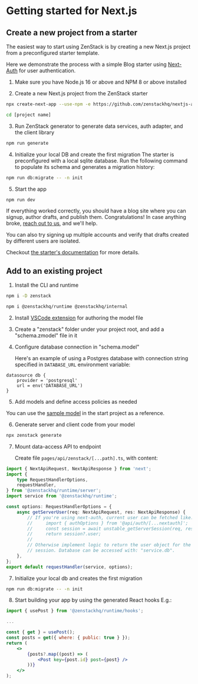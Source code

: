 # Getting started for Next.js

## Create a new project from a starter

The easiest way to start using ZenStack is by creating a new Next.js project from a preconfigured starter template.

Here we demonstrate the process with a simple Blog starter using [Next-Auth](https://next-auth.js.org/) for user authentication.

1. Make sure you have Node.js 16 or above and NPM 8 or above installed

2. Create a new Next.js project from the ZenStack starter

```bash
npx create-next-app --use-npm -e https://github.com/zenstackhq/nextjs-auth-starter [project name]

cd [project name]
```

3. Run ZenStack generator to generate data services, auth adapter, and the client library

```bash
npm run generate
```

4. Initialize your local DB and create the first migration
   The starter is preconfigured with a local sqlite database. Run the following command to populate its schema and generates a migration history:

```bash
npm run db:migrate -- -n init
```

5. Start the app

```bash
npm run dev
```

If everything worked correctly, you should have a blog site where you can signup, author drafts, and publish them. Congratulations! In case anything broke, [reach out to us](#reach-out-to-us-for-issues-feedback-and-ideas), and we'll help.

You can also try signing up multiple accounts and verify that drafts created by different users are isolated.

Checkout [the starter's documentation](https://github.com/zenstackhq/nextjs-auth-starter#readme) for more details.

## Add to an existing project

1. Install the CLI and runtime

```bash
npm i -D zenstack

npm i @zenstackhq/runtime @zenstackhq/internal
```

2. Install [VSCode extension](https://marketplace.visualstudio.com/items?itemName=zenstack.zenstack) for authoring the model file

3. Create a "zenstack" folder under your project root, and add a "schema.zmodel" file in it

4. Configure database connection in "schema.model"

    Here's an example of using a Postgres database with connection string specified in `DATABASE_URL` environment variable:

```prisma
datasource db {
    provider = 'postgresql'
    url = env('DATABASE_URL')
}
```

5. Add models and define access policies as needed

You can use the [sample model](https://github.com/zenstackhq/nextjs-auth-starter/blob/main/zenstack/schema.zmodel) in the start project as a reference.

6. Generate server and client code from your model

```bash
npx zenstack generate
```

7. Mount data-access API to endpoint

    Create file `pages/api/zenstack/[...path].ts`, with content:

```ts
import { NextApiRequest, NextApiResponse } from 'next';
import {
    type RequestHandlerOptions,
    requestHandler,
} from '@zenstackhq/runtime/server';
import service from '@zenstackhq/runtime';

const options: RequestHandlerOptions = {
    async getServerUser(req: NextApiRequest, res: NextApiResponse) {
        // If you're using next-auth, current user can be fetched like:
        //     import { authOptions } from '@api/auth/[...nextauth]';
        //     const session = await unstable_getServerSession(req, res, authOptions);
        //     return session?.user;
        //
        // Otherwise implement logic to return the user object for the current
        // session. Database can be accessed with: "service.db".
    },
};
export default requestHandler(service, options);
```

7. Initialize your local db and creates the first migration

```bash
npm run db:migrate -- -n init
```

8. Start building your app by using the generated React hooks
   E.g.:

```jsx
import { usePost } from '@zenstackhq/runtime/hooks';

...

const { get } = usePost();
const posts = get({ where: { public: true } });
return (
    <>
        {posts?.map((post) => (
            <Post key={post.id} post={post} />
        ))}
    </>
);
```
